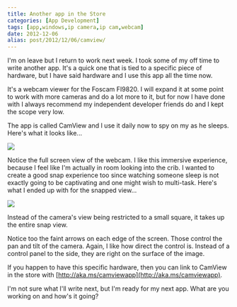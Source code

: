 ```yaml
---
title: Another app in the Store
categories: [App Development]
tags: [app,windows,ip camera,ip cam,webcam]
date: 2012-12-06
alias: post/2012/12/06/camview/
---
```


I&#39;m on leave but I return to work next week. I took some of my off time to write another app. It&#39;s a quick one that is tied to a specific piece of hardware, but I have said hardware and I use this app all the time now.

It&#39;s a webcam viewer for the Foscam FI9820\. I will expand it at some point to work with more cameras and do a lot more to it, but for now I have done with I always recommend my independent developer friends do and I kept the scope very low.

The app is called CamView and I use it daily now to spy on my as he sleeps. Here&#39;s what it looks like...

![](/files/camview_01.png)

Notice the full screen view of the webcam. I like this immersive experience, because I feel like I&#39;m actually in room looking into the crib. I wanted to create a good snap experience too since watching someone sleep is not exactly going to be captivating and one might wish to multi-task. Here&#39;s what I ended up with for the snapped view...

![](/files/camview_02.png)

Instead of the camera&#39;s view being restricted to a small square, it takes up the entire snap view.

Notice too the faint arrows on each edge of the screen. Those control the pan and tilt of the camera. Again, I like how direct the control is. Instead of a control panel to the side, they are right on the surface of the image.

If you happen to have this specific hardware, then you can link to CamView in the store with [http://aka.ms/camviewapp](http://aka.ms/camviewapp).

I&#39;m not sure what I&#39;ll write next, but I&#39;m ready for my next app. What are you working on and how&#39;s it going?